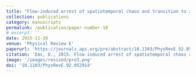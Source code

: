 ```yaml
---
title: "Flow-induced arrest of spatiotemporal chaos and transition to a stationary pattern in the Gray-Scott model"
collection: publications
category: manuscripts
permalink: /publication/paper-number-10
# excerpt: ''
date: 2015-11-30
venue: 'Physical Review E'
paperurl: 'https://journals.aps.org/pre/abstract/10.1103/PhysRevE.92.052914'
citation: 'Das, D., 2015. Flow-induced arrest of spatiotemporal chaos and transition to a stationary pattern in the Gray-Scott model. <i>Physical Review E<i/>, 92(5), p.052914.'
image: '/images/resized/pre3.png'
doi: '10.1103/PhysRevE.92.052914'
---
```

